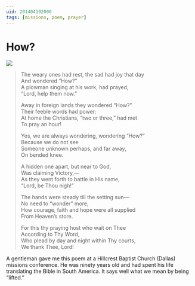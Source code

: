 ```yaml
---
uid: 201404192000
tags: [missions, poem, prayer]
---
```


# How?

![](https://cmhelmer.com/media/201404192000_1.png)

> The weary ones had rest, the sad had joy that day  
> And wondered “How?”  
> A plowman singing at his work, had prayed,  
> “Lord, help them now.”
> 
> Away in foreign lands they wondered “How?”  
> Their feeble words had power:  
> At home the Christians, “two or three,” had met  
> To pray an hour!
> 
> Yes, we are always wondering, wondering “How?”  
> Because we do not see  
> Someone unknown perhaps, and far away,  
> On bended knee.
> 
> A hidden one apart, but near to God,  
> Was claiming Victory,—  
> As they went forth to battle in His name,  
> “Lord, be Thou nigh!”
> 
> The hands were steady till the setting sun—  
> No need to “wonder” more,  
> How courage, faith and hope were all supplied  
> From Heaven’s store.
> 
> For this thy praying host who wait on Thee  
> According to Thy Word,  
> Who plead by day and night within Thy courts,  
> We thank Thee, Lord!

A gentleman gave me this poem at a Hillcrest Baptist Church (Dallas) missions conference. He was ninety years old and had spent his life translating the Bible in South America. It says well what we mean by being “lifted.”
